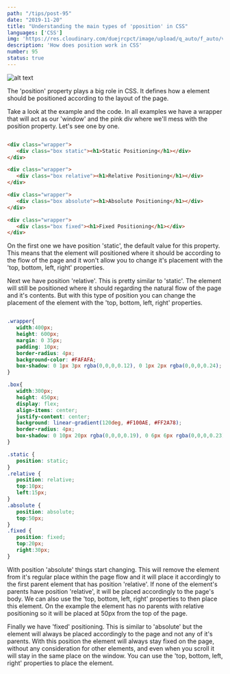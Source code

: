 ```yaml
---
path: "/tips/post-95"
date: "2019-11-20"
title: "Understanding the main types of 'pposition' in CSS"
languages: ['CSS']
img: 'https://res.cloudinary.com/duejrcpct/image/upload/q_auto/f_auto/v1587242549/tips/95-1_qfaxi1.png'
description: 'How does position work in CSS'
number: 95
status: true
---
```


![alt text](https://res.cloudinary.com/duejrcpct/image/upload/q_auto/f_auto/v1587242549/tips/95-2_sl2bsa.png "CSS position")

The 'position' property plays a big role in CSS. It defines how a element should be positioned according to the layout of the page.

Take a look at the example and the code. In all examples we have a wrapper that will act as our 'window' and the pink div where we'll mess with the position property. Let's see one by one.

 ```html
 
<div class="wrapper">
    <div class="box static"><h1>Static Positioning</h1></div>
</div>

<div class="wrapper">
    <div class="box relative"><h1>Relative Positioning</h1></div>
</div>

<div class="wrapper">
    <div class="box absolute"><h1>Absolute Positioning</h1></div>
</div>

<div class="wrapper">
    <div class="box fixed"><h1>Fixed Positioning</h1></div>
</div>

 ```

On the first one we have position 'static', the default value for this property. This means that the element will positioned where it should be according to the flow of the page and it won't allow you to change it's placement with the 'top, bottom, left, right' properties.

Next we have position 'relative'. This is pretty similar to 'static'. The element will still be positioned where it should regarding the natural flow of the page and it's contents. But with this type of position you can change the placement of the element with the 'top, bottom, left, right' properties.

 ```css
 
.wrapper{
    width:400px;
    height: 600px;
    margin: 0 35px;
    padding: 10px;
    border-radius: 4px;
    background-color: #FAFAFA;
    box-shadow: 0 1px 3px rgba(0,0,0,0.12), 0 1px 2px rgba(0,0,0,0.24);
}

.box{
    width:300px;
    height: 450px;
    display: flex;
    align-items: center;
    justify-content: center;
    background: linear-gradient(120deg, #F100AE, #FF2A78);
    border-radius: 4px;
    box-shadow: 0 10px 20px rgba(0,0,0,0.19), 0 6px 6px rgba(0,0,0,0.23);
}

.static {
    position: static;
}
.relative {
    position: relative;
    top:10px;
    left:15px;
}
.absolute {
    position: absolute;
    top:50px;
}
.fixed {
    position: fixed;
    top:20px;
    right:30px;
}

 ```

 With position 'absolute' things start changing. This will remove the element from it's regular place within the page flow and it will place it accordingly to the first parent element that has position 'relative'. If none of the element's parents have position 'relative', it will be placed accordingly to the page's body. We can also use the 'top, bottom, left, right' properties to then place this element. On the example the element has no parents with relative positioning so it will be placed at 50px from the top of the page.

Finally we have 'fixed' positioning. This is similar to 'absolute' but the element will always be placed accordingly to the page and not any of it's parents. With this position the element will always stay fixed on the page, without any consideration for other elements, and even when you scroll it will stay in the same place on the window. You can use the 'top, bottom, left, right' properties to place the element.